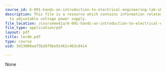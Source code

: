 ```yaml
---
course_id: 6-091-hands-on-introduction-to-electrical-engineering-lab-skills-january-iap-2008
description: This file is a resource which contains information related to introduction
  to adjustable voltage power supply.
file_location: /coursemedia/6-091-hands-on-introduction-to-electrical-engineering-lab-skills-january-iap-2008/3d13008aaf5b26f9be91462c463c0414_lec4b.pdf
file_type: application/pdf
layout: pdf
title: lec4b.pdf
type: course
uid: 3d13008aaf5b26f9be91462c463c0414

---
```

None